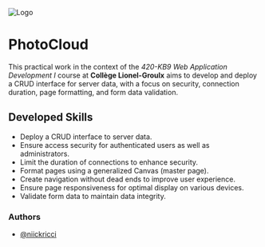 ![Logo](https://i.postimg.cc/0yYfKBv9/Photo-Cloud-Logo.png)
# PhotoCloud

This practical work in the context of the *420-KB9 Web Application Development I* course at **Collège Lionel-Groulx** aims to develop and deploy a CRUD interface for server data, with a focus on security, connection duration, page formatting, and form data validation.

## Developed Skills
- Deploy a CRUD interface to server data.
- Ensure access security for authenticated users as well as administrators.
- Limit the duration of connections to enhance security.
- Format pages using a generalized Canvas (master page).
- Create navigation without dead ends to improve user experience.
- Ensure page responsiveness for optimal display on various devices.
- Validate form data to maintain data integrity.

### Authors

- [@niickricci](https://www.github.com/niickricci)
